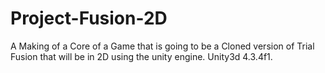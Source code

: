 Project-Fusion-2D
=================

A Making of a Core of a Game that is going to be a Cloned version of Trial Fusion that will be in 2D using the unity engine. Unity3d 4.3.4f1.
